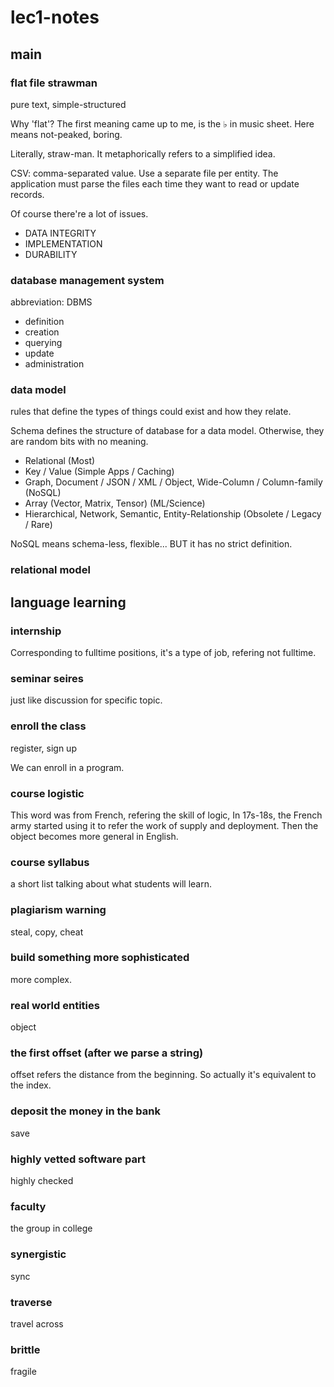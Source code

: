 # lec1-notes

## main

### flat file strawman

pure text, simple-structured

Why 'flat'? The first meaning came up to me, is the ♭ in music sheet.
Here means not-peaked, boring.

Literally, straw-man. It metaphorically refers to a simplified idea.

CSV: comma-separated value. 
Use a separate file per entity.
The application must parse the files each time they want to read or update records.

Of course there're a lot of issues.

- DATA INTEGRITY
- IMPLEMENTATION
- DURABILITY

### database management system

abbreviation: DBMS

- definition
- creation
- querying
- update
- administration

### data model

rules that define the types of things could exist and how they relate.

Schema defines the structure of database for a data model. 
Otherwise, they are random bits with no meaning.

- Relational (Most)
- Key / Value (Simple Apps / Caching)
- Graph, Document / JSON / XML / Object, Wide-Column / Column-family  (NoSQL)
- Array (Vector, Matrix, Tensor) (ML/Science)
- Hierarchical, Network, Semantic, Entity-Relationship (Obsolete / Legacy / Rare)

NoSQL means schema-less, flexible... BUT it has no strict definition.

### relational model





## language learning

### internship

Corresponding to fulltime positions, it's a type of job, refering not fulltime.

### seminar seires

just like discussion for specific topic.

### enroll the class

register, sign up

We can enroll in a program.

### course logistic

This word was from French, refering the skill of logic,
In 17s-18s, the French army started using it to refer the work of supply and deployment. Then the object becomes more general in English.

### course syllabus

a short list talking about what students will learn.

### plagiarism warning

steal, copy, cheat

### build something more sophisticated

more complex.

### real world entities 

object

### the first offset (after we parse a string)

offset refers the distance from the beginning. So actually it's equivalent to the index.

### deposit the money in the bank

save

### highly vetted software part

highly checked

### faculty

the group in college

### synergistic

sync

### traverse

travel across

### brittle

fragile

